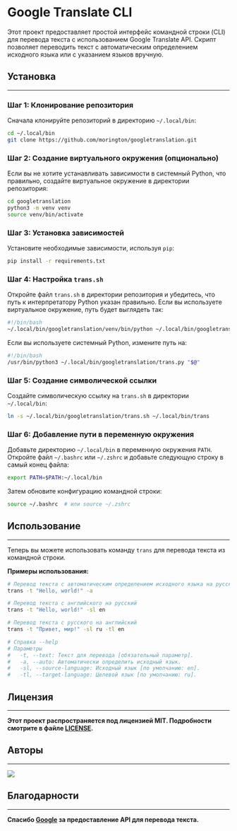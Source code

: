 # Google Translate CLI
Этот проект предоставляет простой интерфейс командной строки (CLI) для перевода текста с использованием Google Translate API. Скрипт позволяет переводить текст с автоматическим определением исходного языка или с указанием языков вручную.

## Установка

---

### Шаг 1: Клонирование репозитория

Сначала клонируйте репозиторий в директорию `~/.local/bin`:

```bash
cd ~/.local/bin
git clone https://github.com/morington/googletranslation.git
```

### Шаг 2: Создание виртуального окружения (опционально)

Если вы не хотите устанавливать зависимости в системный Python, что правильно,
создайте виртуальное окружение в директории репозитория:

```bash
cd googletranslation
python3 -m venv venv
source venv/bin/activate
```

### Шаг 3: Установка зависимостей

Установите необходимые зависимости, используя `pip`:

```bash
pip install -r requirements.txt
```

### Шаг 4: Настройка `trans.sh`

Откройте файл `trans.sh` в директории репозитория и убедитесь, 
что путь к интерпретатору Python указан правильно. Если вы 
используете виртуальное окружение, путь будет выглядеть так:

```bash
#!/bin/bash
~/.local/bin/googletranslation/venv/bin/python ~/.local/bin/googletranslation/trans.py "$@"
```

Если вы используете системный Python, измените путь на:

```bash
#!/bin/bash
/usr/bin/python3 ~/.local/bin/googletranslation/trans.py "$@"
```

### Шаг 5: Создание символической ссылки

Создайте символическую ссылку на `trans.sh` в директории `~/.local/bin`:

```bash
ln -s ~/.local/bin/googletranslation/trans.sh ~/.local/bin/trans
```

### Шаг 6: Добавление пути в переменную окружения

Добавьте директорию `~/.local/bin` в переменную окружения `PATH`.
Откройте файл `~/.bashrc` или `~/.zshrc` и добавьте следующую строку в самый конец файла:

```bash
export PATH=$PATH:~/.local/bin
```

Затем обновите конфигурацию командной строки:

```bash
source ~/.bashrc  # или source ~/.zshrc
```

## Использование

---
Теперь вы можете использовать команду `trans` для перевода текста из командной строки.

**Примеры использования:**

```bash
# Перевод текста с автоматическим определением исходного языка на русский
trans -t "Hello, world!" -a

# Перевод текста с английского на русский
trans -t "Hello, world!" -sl en

# Перевод текста с русского на английский
trans -t "Привет, мир!" -sl ru -tl en

# Справка --help
# Параметры
#   -t, --text: Текст для перевода [обязательный параметр].
#   -a, --auto: Автоматически определить исходный язык.
#   -sl, --source-language: Исходный язык [по умолчанию: en].
#   -tl, --target-language: Целевой язык [по умолчанию: ru].
```

## Лицензия

---
**Этот проект распространяется под лицензией MIT. Подробности смотрите в файле [LICENSE](LICENSE).**

## Авторы

---
<a href="https://github.com/morington/googletranslate/graphs/contributors">
  <img src="https://contrib.rocks/image?repo=morington/googletranslate"/>
</a>

## Благодарности

---
**Спасибо [Google](https://google.com) за предоставление API для перевода текста.**